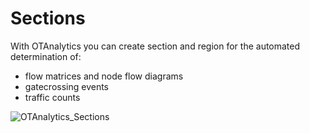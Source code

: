 # Sections

With OTAnalytics you can create section and region for the automated determination of:

* flow matrices and node flow diagrams
* gatecrossing events
* traffic counts

![OTAnalytics_Sections](https://user-images.githubusercontent.com/75123353/134514003-7d778e15-9b6a-4234-9463-8aaa43c4fd90.gif)
